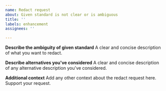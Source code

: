 ```yaml
---
name: Redact request
about: Given standard is not clear or is ambiguous
title: ''
labels: enhancement
assignees: ''

---
```


**Describe the ambiguity of given standard**
A clear and concise description of what you want to redact.

**Describe alternatives you've considered**
A clear and concise description of any alternative description you've considered.

**Additional context**
Add any other context about the redact request here. Support your request.
